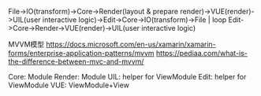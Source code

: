 File->IO(transform)->Core->Render(layout & prepare render)->VUE(render)->UIL(user interactive logic)->Edit->Core->IO(transform)->File
																					|
loop Edit->Core->Render->VUE(render)->UIL(user interactive logic)


MVVM模型
https://docs.microsoft.com/en-us/xamarin/xamarin-forms/enterprise-application-patterns/mvvm
https://pediaa.com/what-is-the-difference-between-mvc-and-mvvm/

Core: Module
Render: Module
UIL: helper for ViewModule
Edit: helper for ViewModule
VUE: ViewModule+View


